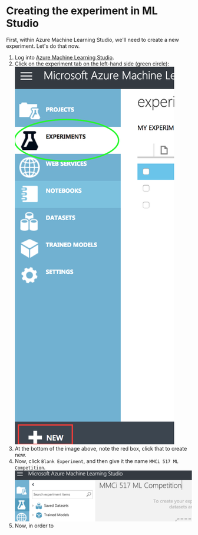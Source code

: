 # Creating the experiment in ML Studio
First, within Azure Machine Learning Studio, we'll need to create
a new experiment. Let's do that now.

1. Log into [Azure Machine Learning Studio](https://studio.azureml.net/).
2. Click on the experiment tab on the left-hand side (green circle): 
![experiments](images/experiments.png)  
3. At the bottom of the image above, note the red box, click that to create new.
4. Now, click `Blank Experiment`, and then give it the name `MMCi 517 ML Competition`. 
![experiment_naming](images/experiment_naming.png)
5. Now, in order to 